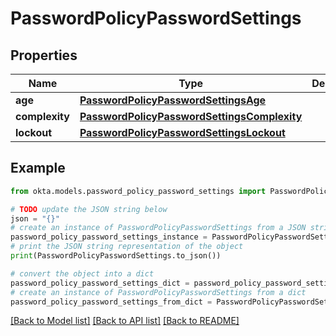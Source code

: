 # PasswordPolicyPasswordSettings


## Properties

Name | Type | Description | Notes
------------ | ------------- | ------------- | -------------
**age** | [**PasswordPolicyPasswordSettingsAge**](PasswordPolicyPasswordSettingsAge.md) |  | [optional] 
**complexity** | [**PasswordPolicyPasswordSettingsComplexity**](PasswordPolicyPasswordSettingsComplexity.md) |  | [optional] 
**lockout** | [**PasswordPolicyPasswordSettingsLockout**](PasswordPolicyPasswordSettingsLockout.md) |  | [optional] 

## Example

```python
from okta.models.password_policy_password_settings import PasswordPolicyPasswordSettings

# TODO update the JSON string below
json = "{}"
# create an instance of PasswordPolicyPasswordSettings from a JSON string
password_policy_password_settings_instance = PasswordPolicyPasswordSettings.from_json(json)
# print the JSON string representation of the object
print(PasswordPolicyPasswordSettings.to_json())

# convert the object into a dict
password_policy_password_settings_dict = password_policy_password_settings_instance.to_dict()
# create an instance of PasswordPolicyPasswordSettings from a dict
password_policy_password_settings_from_dict = PasswordPolicyPasswordSettings.from_dict(password_policy_password_settings_dict)
```
[[Back to Model list]](../README.md#documentation-for-models) [[Back to API list]](../README.md#documentation-for-api-endpoints) [[Back to README]](../README.md)


